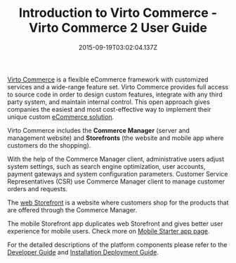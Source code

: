 ﻿---
title: Introduction to Virto Commerce - Virto Commerce 2 User Guide
description: Virto Commerce is a flexible eCommerce framework with customized services and a wide-range feature set. Virto Commerce provides full access to source code in order to design custom features, integrate with any third party system, and maintain internal control. This open approach gives companies the easiest and most cost-effective way to implement their unique custom eCommerce solution
layout: docs
date: 2015-09-19T03:02:04.137Z
priority: 1
---
<a class="crosslink" href="https://virtocommerce.com/b2b-ecommerce-platform" target="_blank">Virto Commerce</a> is a flexible eCommerce framework with customized services and a wide-range feature set. Virto Commerce provides full access to source code in order to design custom features, integrate with any third party system, and maintain internal control. This open approach gives companies the easiest and most cost-effective way to implement their unique custom <a class="crosslink" href="https://virtocommerce.com/b2b-ecommerce-platform" target="_blank">eCommerce solution</a>.

Virto Commerce includes the **Commerce Manager** (server and management website) and **Storefronts** (the website and mobile app where customers do the shopping).

With the help of the Commerce Manager client, administrative users adjust system settings, such as search engine optimization, user accounts, payment gateways and system configuration parameters. Customer Service Representatives (CSR) use Commerce Manager client to manage customer orders and requests.

The <a class="crosslink" href="https://virtocommerce.com/enterprise-ecommerce-architecture" target="_blank">web Storefront</a> is a website where customers shop for the products that are offered through the Commerce Manager. 

The mobile Storefront app duplicates web Storefront and gives better user experience for mobile users. Check more on [Mobile Starter app page](docs/vc2userguide/introduction-to-virtocommerce/mobile-starter-app).

For the detailed descriptions of the platform components please refer to the [Developer Guide](docs/vc2devguide) and [Installation Deployment Guide](docs/vc2devguide/deployment).